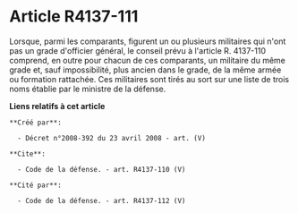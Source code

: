 # Article R4137-111

Lorsque, parmi les comparants, figurent un ou plusieurs militaires qui n'ont pas un grade d'officier général, le conseil
prévu à l'article R. 4137-110 comprend, en outre pour chacun de ces comparants, un militaire du même grade et, sauf
impossibilité, plus ancien dans le grade, de la même armée ou formation rattachée. Ces militaires sont tirés au sort sur une
liste de trois noms établie par le ministre de la défense.

**Liens relatifs à cet article**

	**Créé par**:

	  - Décret n°2008-392 du 23 avril 2008 - art. (V)

	**Cite**:

	  - Code de la défense. - art. R4137-110 (V)

	**Cité par**:

	  - Code de la défense. - art. R4137-112 (V)
